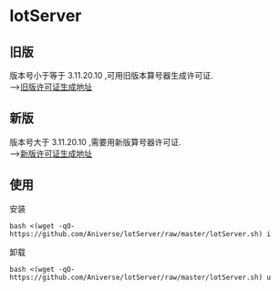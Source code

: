 # lotServer

## 旧版
版本号小于等于 3.11.20.10 ,可用旧版本算号器生成许可证.      
-->[旧版许可证生成地址](https://moeclub.azurewebsites.net/)    

## 新版
版本号大于 3.11.20.10 ,需要用新版算号器许可证.      
-->[新版许可证生成地址](https://lotserver.tty1.dev/20991231/SERIAL_NUM)    

## 使用

安装
```
bash <(wget -qO- https://github.com/Aniverse/lotServer/raw/master/lotServer.sh) i
```

卸载
```
bash <(wget -qO- https://github.com/Aniverse/lotServer/raw/master/lotServer.sh) u
```
